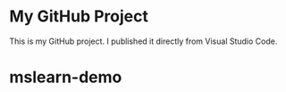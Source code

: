 # My GitHub Project

This is my GitHub project. I published it directly from Visual Studio Code.

# mslearn-demo

